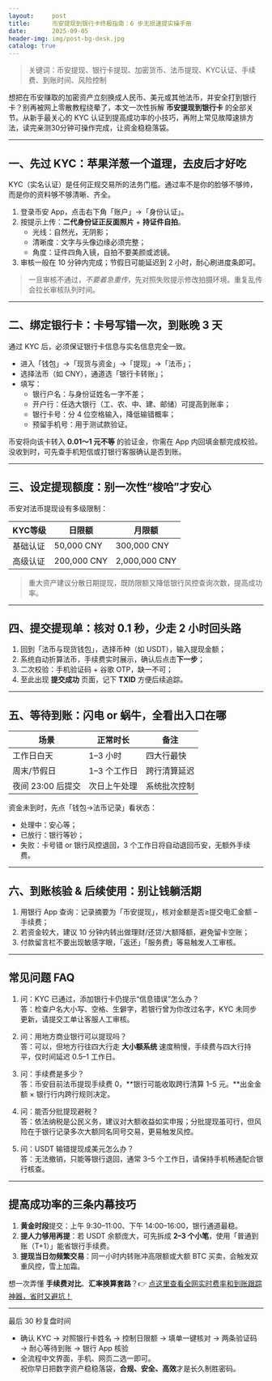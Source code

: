 ```yaml
---
layout:     post
title:      币安提现到银行卡终极指南：6 步无损速提实操手册
date:       2025-09-05
header-img: img/post-bg-desk.jpg
catalog: true
---
```


> 关键词：币安提现、银行卡提现、加密货币、法币提现、KYC认证、手续费、到账时间、风险控制

想把在币安赚取的加密资产立刻换成人民币、美元或其他法币，并安全打到银行卡？别再被网上零散教程绕晕了，本文一次性拆解 **币安提现到银行卡** 的全部关节。从新手最关心的 KYC 认证到提高成功率的小技巧，再附上常见故障速排方法，读完亲测30分钟可操作完成，让资金稳稳落袋。

---

## 一、先过 KYC：苹果洋葱一个道理，去皮后才好吃
KYC（实名认证）是任何正规交易所的法务门槛。通过率不是你的脸够不够帅，而是你的资料够不够清晰、齐全。

1. 登录币安 App，点击右下角「账户」→「身份认证」。
2. 按提示上传：**二代身份证正反面照片** + **持证件自拍**。
   - 光线：自然光，无阴影；  
   - 清晰度：文字与头像边缘必须完整；  
   - 角度：证件四角入镜，自拍不要美颜或滤镜。
3. 审核一般在 10 分钟内完成；节假日可能延迟到 2 小时，耐心刷进度条即可。

> 一旦审核不通过，*不要着急重传*，先对照失败提示修改拍摄环境。重复乱传会拉长审核队列时间。

---

## 二、绑定银行卡：卡号写错一次，到账晚 3 天
通过 KYC 后，必须保证银行卡信息与实名信息完全一致。

- 进入「钱包」→「现货与资金」→「提现」→「法币」；
- 选择法币（如 CNY），通道选「银行卡转账」；
- 填写：
  - 银行户名：与身份证姓名一字不差；
  - 开户行：任选大银行（工、农、中、建、邮储）可提高到账率；
  - 银行卡号：分 4 位空格输入，降低输错概率；
  - 预留手机号：用于测试款验证。

币安将向该卡转入 **0.01～1 元不等** 的验证金，你需在 App 内回填金额完成校验。没收到时，可先查手机短信或打银行客服确认是否到账。

---

## 三、设定提现额度：别一次性“梭哈”才安心
币安对法币提现设有多级限制：

| KYC等级 | 日限额 | 月限额 |
| --- | --- | --- |
| 基础认证 | 50,000 CNY | 300,000 CNY |
| 高级认证 | 200,000 CNY | 2,000,000 CNY |

> 重大资产建议分散日期提现，既防限额又降低银行风控查询次数，提高成功率。

---

## 四、提交提现单：核对 0.1 秒，少走 2 小时回头路
1. 回到「法币与现货钱包」，选择币种（如 USDT），输入提现金额；
2. 系统自动折算法币，手续费实时展示，确认后点击**下一步**；
3. 二次校验：手机验证码 + 谷歌 OTP，缺一不可；
4. 至此出现 **提交成功** 页面，记下 **TXID** 方便后续追踪。

---

## 五、等待到账：闪电 or 蜗牛，全看出入口在哪
| 场景 | 正常时长 | 备注 |
| --- | --- | --- |
| 工作日白天 | 1–3 小时 | 四大行最快 |
| 周末/节假日 | 1–3 个工作日 | 跨行清算延迟 |
| 夜间 23:00 后提交 | 次日上午处理 | 系统批次控制 |

资金未到时，先点「钱包→法币记录」看状态：

- 处理中：安心等；
- 已放行：银行等钞；
- 失败：卡号错 or 银行风控退回，3 个工作日将自动退回币安，无额外手续费。

---

## 六、到账核验 & 后续使用：别让钱躺活期
1. 用银行 App 查询：记录摘要为「币安提现」，核对金额是否≥提交电汇金额 – 手续费；
2. 若资金较大，建议 10 分钟内转出做理财/还贷/大额降额，避免留卡空账；
3. 付款留言栏不要出现敏感字眼，「返还」「服务费」等易触发人工审核。

---

## 常见问题 FAQ

1. 问：KYC 已通过，添加银行卡仍提示“信息错误”怎么办？  
   答：检查户名大小写、空格、生僻字，若银行曾为你改过名字，KYC 未同步更新，请提交工单让客服人工审核。

2. 问：用地方商业银行可以提现吗？  
   答：可以，但地方行往四大行走 **大小额系统** 速度稍慢，手续费与四大行持平，仅时间延迟 0.5–1 工作日。

3. 问：手续费是多少？  
   答：币安目前法币提现手续费 0，**银行可能收取跨行清算 1–5 元。**出金金额 × 银行行内跨行规则决定。

4. 问：能否分批提现避税？  
   答：依法纳税是公民义务，建议对大额收益如实申报；分批提现虽可行，但风险在于银行记录多次大额同名同号交易，更易触发风控。

5. 问：USDT 输错提现成美元怎么办？  
   答：无法撤销，只能等银行退回，通常 3–5 个工作日，请保持手机畅通配合银行核查。

---

## 提高成功率的三条内幕技巧
1. **黄金时段**提交：上午 9:30–11:00、下午 14:00–16:00，银行通道最稳。  
2. **提人力够用再提**：若 USDT 余额庞大，可先拆成 **2–3 个小笔**，使用「普通到账（T+1）」能省银行手续费。  
3. **提现当日勿频繁交易**：同一小时内转账冲高限额或大额 BTC 买卖，会触发双重风控，雪上加霜。

想一次弄懂 **手续费对比**、**汇率换算套路**？👉 [点这里查看全网实时费率和到账跟踪神器，省时又避坑！](https://okxdog.com/)

---

最后 30 秒复盘时间
- 确认 KYC → 对照银行卡姓名 → 控制日限额 → 填单一键核对 → 两条验证码 → 耐心等待到账 → 银行 App 核验  
- 全流程中文界面，手机、网页二选一即可。  
祝你早日把数字资产稳稳落袋，**合规、安全、高效**才是长久制胜密码。